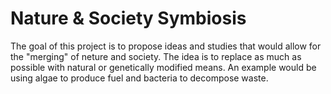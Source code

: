 # Nature & Society Symbiosis

The goal of this project is to propose ideas and studies that would allow for the "merging" of neture and society. 
The idea is to replace as much as possible with natural or genetically modified means. An example would be using algae to produce fuel and bacteria to decompose waste. 
